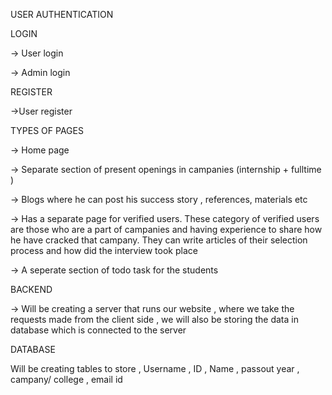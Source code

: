USER AUTHENTICATION


LOGIN

-> User login


-> Admin login 



REGISTER


->User register 


TYPES OF PAGES


-> Home page 


-> Separate section of present openings in campanies (internship + fulltime )


-> Blogs where he can post his success story , references, materials etc


-> Has a separate page for verified users. These category of verified users are those who are a part of campanies and having experience to share how he have cracked that campany.    They can write articles of their selection process and how did the interview took place


-> A seperate section of todo task for the students



BACKEND


-> Will be creating a server that runs our website , where we take the requests  made from the client side ,  we will also be storing the data in database which is connected to the server


DATABASE



Will be creating tables to store , 
Username , ID , Name , passout year , campany/ college , email id
